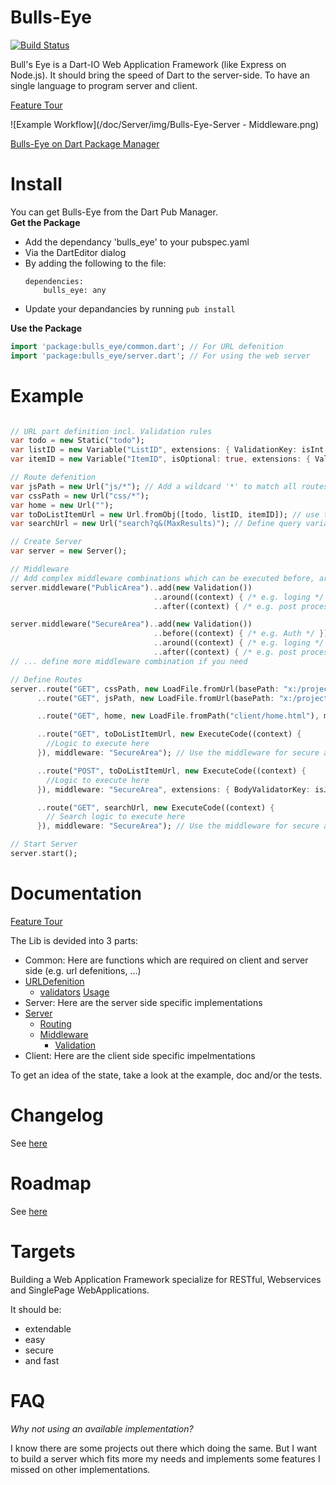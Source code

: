 Bulls-Eye
=========

[![Build Status](https://drone.io/github.com/SoftHai/Bulls-Eye/status.png)](https://drone.io/github.com/SoftHai/Bulls-Eye/latest)

Bull's Eye is a Dart-IO Web Application Framework (like Express on Node.js). 
It should bring the speed of Dart to the server-side. To have an single language to program server and client.

[Feature Tour](/doc/feature_overview.md)

![Example Workflow](/doc/Server/img/Bulls-Eye-Server - Middleware.png)

[Bulls-Eye on Dart Package Manager](http://pub.dartlang.org/packages/bulls_eye)

Install
=========

You can get Bulls-Eye from the Dart Pub Manager.<br/>
**Get the Package**
* Add the dependancy 'bulls_eye' to your pubspec.yaml
 * Via the DartEditor dialog
 * By adding the following to the file:
   ```
   dependencies:
       bulls_eye: any
   ```
* Update your depandancies by running `pub install`

**Use the Package**
```dart
import 'package:bulls_eye/common.dart'; // For URL defenition
import 'package:bulls_eye/server.dart'; // For using the web server
```

Example
=========
```dart

// URL part definition incl. Validation rules
var todo = new Static("todo");
var listID = new Variable("ListID", extensions: { ValidationKey: isInt }); // Define the validation rule for the variable to be handled by the validation middleware
var itemID = new Variable("ItemID", isOptional: true, extensions: { ValidationKey: isInt }); // Define the validation rule for the variable to be handled by the validation middleware

// Route defenition
var jsPath = new Url("js/*"); // Add a wildcard '*' to match all routes they start with the defined route
var cssPath = new Url("css/*");
var home = new Url("");
var toDoListItemUrl = new Url.fromObj([todo, listID, itemID]); // use the URL Parts in several routes
var searchUrl = new Url("search?q&(MaxResults)"); // Define query variables 'q' and optional query variables 'MaxResults'

// Create Server
var server = new Server();

// Middleware
// Add complex middleware combinations which can be executed before, around and/or after the route logic.
server.middleware("PublicArea")..add(new Validation())
                                ..around((context) { /* e.g. loging */ })
                                ..after((context) { /* e.g. post processing */ });

server.middleware("SecureArea")..add(new Validation())
								..before((context) { /* e.g. Auth */ })
                                ..around((context) { /* e.g. loging */ })
                                ..after((context) { /* e.g. post processing */ });
// ... define more middleware combination if you need

// Define Routes
server..route("GET", cssPath, new LoadFile.fromUrl(basePath: "x:/project/css/"), contentTypes: ["text/css"]) // Only CSS allowed
      ..route("GET", jsPath, new LoadFile.fromUrl(basePath: "x:/project/js/")) // defining an optional basePath (basepath + wildcard = filepath)

      ..route("GET", home, new LoadFile.fromPath("client/home.html"), middleware: "PublicArea") // Use the middleware for public access

      ..route("GET", toDoListItemUrl, new ExecuteCode((context) {
      	//Logic to execute here
      }), middleware: "SecureArea"); // Use the middleware for secure access

      ..route("POST", toDoListItemUrl, new ExecuteCode((context) {
      	//Logic to execute here
      }), middleware: "SecureArea", extensions: { BodyValidatorKey: isJSON }); // Validate the body an check if it is a JSON body

      ..route("GET", searchUrl, new ExecuteCode((context) {
      	// Search logic to execute here
      }), middleware: "SecureArea"); // Use the middleware for secure access

// Start Server
server.start();
```

Documentation
=========
[Feature Tour](/doc/feature_overview.md)

The Lib is devided into 3 parts:
* Common: Here are functions which are required on client and server side (e.g. url defenitions, ...)
 * [URLDefenition](/doc/URLDefenition.md)
    * [validators](/doc/Validators.md) [Usage](/doc/URLVariableValidation.md)
* Server: Here are the server side specific implementations
 * [Server](/doc/Server/Server.md)
    * [Routing](/doc/Server/Server.md#route)
    * [Middleware](/doc/Server/Middleware.md)
      * [Validation](/doc/Server/Middleware_Validation.md)
* Client: Here are the client side specific impelmentations

To get an idea of the state, take a look at the example, doc and/or the tests.

Changelog
=========
See [here](/CHANGELOG.md)

Roadmap
=========
See [here](/doc/Roadmap.md)

Targets
=========
Building a Web Application Framework specialize for RESTful, Webservices and SinglePage WebApplications.

It should be:
* extendable
* easy
* secure
* and fast

FAQ
=========
*Why not using an available implementation?*

I know there are some projects out there which doing the same. But I want to build a server which fits more my needs and implements some features I missed on other implementations. <br/>
